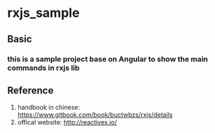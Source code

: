 # rxjs_sample

## Basic
### this is a sample project base on Angular to show the main commands in rxjs lib

## Reference
1. handbook in chinese: https://www.gitbook.com/book/buctwbzs/rxjs/details
2. offical website: http://reactivex.io/